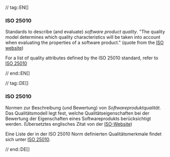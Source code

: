 // tag::EN[]
### ISO 25010

Standards to describe (and evaluate) _software product quality_.
"The quality model determines which quality characteristics will be taken into account when evaluating the properties of a software product." (quote from the [ISO website](https://iso25000.com/index.php/en/iso-25000-standards/iso-25010))

For a list of quality attributes defined by the ISO 25010 standard, refer to [ISO 25010](#term-iso-25010)

// end::EN[]

// tag::DE[]
### ISO 25010

Normen zur Beschreibung (und Bewertung) von *Softwareproduktqualität*.
Das Qualitätsmodell legt fest, welche Qualitätseigenschaften bei der
Bewertung der Eigenschaften eines Softwareprodukts berücksichtigt
werden. (Übersetztes englisches Zitat von der
[ISO-Website](https://iso25000.com/index.php/en/iso-25000-standards/iso-25010))

Eine Liste der in der ISO 25010 Norm definierten Qualitätsmerkmale
findet sich unter [ISO 25010](#term-iso-25010).



// end::DE[]


